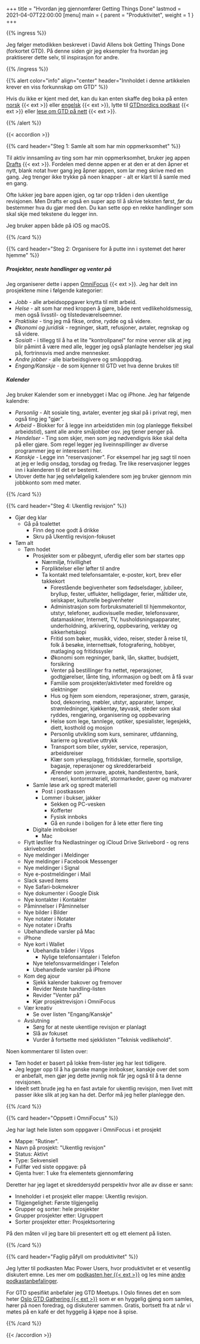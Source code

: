 +++
title = "Hvordan jeg gjennomfører Getting Things Done"
lastmod = 2021-04-07T22:00:00
[menu]
main = { parent = "Produktivitet", weight = 1 }
+++

{{% ingress %}}

Jeg følger metodikken beskrevet i David Allens bok Getting Things Done (forkortet GTD).
På denne siden gir jeg eksempler fra hvordan jeg praktiserer dette selv, til inspirasjon for
andre.

{{% /ingress %}}

{{% alert
 color="info"
 align="center"
 header="Innholdet i denne artikkelen krever en viss forkunnskap om GTD"
%}}

Hvis du ikke er kjent med det, kan du kan enten
skaffe deg boka på enten [norsk][bok_nb] {{< ext >}} eller [engelsk][bok_en] {{< ext >}},
lytte til [GTDnordics podkast][pod] {{< ext >}} eller [lese om GTD på nett][read] {{< ext >}}.

{{% /alert %}}

{{< accordion >}}

{{% card header="Steg 1: Samle alt som har min oppmerksomhet" %}}

Til aktiv innsamling av ting som har min oppmerksomhet, bruker jeg appen
[Drafts][drafts] {{< ext >}}. Fordelen med denne appen er at den er at den åpner et nytt,
blank notat hver gang jeg åpner appen, som lar meg skrive med en gang. Jeg trenger ikke trykke
på noen knapper - alt er klart til å samle med en gang.

Ofte lukker jeg bare appen igjen, og tar opp tråden i den ukentlige revisjonen. Men Drafts
er også en super app til å skrive teksten først, _før_ du bestemmer hva du gjør med den.
Du kan sette opp en rekke handlinger som skal skje med tekstene du legger inn.

Jeg bruker appen både på iOS og macOS.

[drafts]: https://getdrafts.com

{{% /card %}}

{{% card header="Steg 2: Organisere for å putte inn i systemet det hører hjemme" %}}

##### Prosjekter, neste handlinger og venter på

Jeg organiserer dette i appen [OmniFocus][omnifocus] {{< ext >}}.
Jeg har delt inn prosjektene mine i følgende kategorier:

- *Jobb* - alle arbeidsoppgaver knytta til mitt arbeid.
- *Helse* - alt som har med kroppen å gjøre, både rent vedlikeholdsmessig, men også livsstil- og
tilstedeværelseemner.
- *Praktiske* - ting jeg må fikse, ordne, rydde og så videre.
- *Økonomi og juridisk* - regninger, skatt, refusjoner, avtaler, regnskap og så videre.
- *Sosialt* - i tillegg til å ha et lite "kontrollpanel" for mine venner slik at jeg blir påmint
å være med alle, legger jeg også planlagte hendelser jeg skal på, fortrinnsvis med andre mennesker.
- *Andre jobber* - alle biarbeidsgivere og småoppdrag.
- *Engang/Kanskje* - de som kjenner til GTD vet hva denne brukes til!

##### Kalender

Jeg bruker Kalender som er innebygget i Mac og iPhone. Jeg har følgende kalendre:

- *Personlig* - Alt sosiale ting, avtaler, eventer jeg skal på i privat regi, men også ting jeg
"gjør".
- *Arbeid* - Blokker for å legge inn arbeidstiden min (og planlegge fleksibel arbeidstid), samt
alle andre småjobber osv. jeg tjener penger på.
- *Hendelser* - Ting som skjer, men som jeg nødvendigvis ikke skal delta på eller gjøre. Som regel
legger jeg liveinnspillinger av diverse programmer jeg er interessert i her.
- *Kanskje* - Legge inn "reservasjoner". For eksempel har jeg sagt til noen at jeg
er ledig onsdag, torsdag og fredag. Tre like reservasjoner legges inn i kalenderen til det er
bestemt.
- Utover dette har jeg selvfølgelig kalendere som jeg bruker gjennom min jobbkonto som med møter.

[omnifocus]: https://www.omnigroup.com/omnifocus

{{% /card %}}

{{% card header="Steg 4: Ukentlig revisjon" %}}

- Gjør deg klar
  - Gå på toalettet
    - Finn deg noe godt å drikke
    - Skru på Ukentlig revisjon-fokuset
- Tøm alt
  - Tøm hodet
    - Prosjekter som er påbegynt, uferdig eller som bør startes opp
      - Nærmiljø, frivillighet
      - Forpliktelser eller løfter til andre
      - Ta kontakt med telefonsamtaler, e-poster, kort, brev eller takkekort
        - Forestående begivenheter som fødselsdager, jubileer, bryllup, fester, utflukter,
        helligdager, ferier, måltider ute, selskaper, kulturelle begivenheter
        - Administrasjon som forbruksmateriell til hjemmekontor, utstyr, telefoner, audiovisuelle
        medier, telefonsvarer, datamaskiner, Internett, TV, husholdsningsapparater, underholdning,
        arkivering, oppbevaring, verktøy og sikkerhetskopi
        - Fritid som bøker, musikk, video, reiser, steder å reise til, folk å besøke, internettsøk,
        fotografering, hobbyer, matlaging og fritidssysler
        - Økonomi som regninger, bank, lån, skatter, budsjett, forsikring
        - Venter på bestillinger fra nettet, reperasjoner, godtgjørelser, lånte ting, informasjon
        og bedt om å få svar
        - Familie som prosjekter/aktivteter med foreldre og slektninger
        - Hus og hjem som eiendom, reperasjoner, strøm, garasje, bod, dekorering, møbler, utstyr,
        apparater, lamper, strømledninger, kjøkkentøy, tøyvask, steder som skal ryddes, rengjøring,
        organisering og oppbevaring
        - Helse som lege, tannlege, optiker, spesialister, legesjekk, diett, kosthold og mosjon
        - Personlig utvikling som kurs, seminarer, utfdanning, karierre og kreative uttrykk
        - Transport som biler, sykler, service, reperasjon, arbeidsreiser
        - Klær som yrkesplagg, fritidsklær, formelle, sportslige, bagasje, reperasjoner og
        skredderarbeid
        - Ærender som jernvare, apotek, handlestentre, bank, renseri, kontormateriell,
        stormarkeder, gaver og matvarer
    - Samle løse ark og spredt materiell
      - Post i postkassen
      - Lommer i bukser, jakker
        - Sekken og PC-vesken
        - Kofferter
        - Fysisk innboks
        - Gå en runde i boligen for å lete etter flere ting
    - Digitale innbokser
      - Mac
  - Flytt løsfiler fra Nedlastninger og iCloud Drive Skrivebord - og rens skrivebordet
  - Nye meldinger i Meldinger
  - Nye meldinger i Facebook Messenger
  - Nye meldinger i Signal
  - Nye e-postmeldinger i Mail
  - Slack saved items
  - Nye Safari-bokmekrer
  - Nye dokumenter i Google Disk
  - Nye kontakter i Kontakter
  - Påminnelser i Påminnelser
  - Nye bilder i Bilder
  - Nye notater i Notater
  - Nye notater i Drafts
  - Ubehandlede varsler på Mac
  - iPhone
  - Nye kort i Wallet
    - Ubehandla tråder i Vipps
      - Nylige telefonsamtaler i Telefon
    - Nye telefonsvarmeldinger i Telefon
    - Ubehandlede varsler på iPhone
  - Kom deg ajour
    - Sjekk kalender bakover og fremover
    - Revider Neste handling-listen
    - Revider "Venter på"
    - Kjør prosjektrevisjon i OmniFocus
  - Vær kreativ
    - Se over listen "Engang/Kanskje"
  - Avslutning
    - Sørg for at neste ukentlige revisjon er planlagt
    - Slå av fokuset
    - Vurder å fortsette med sjekklisten "Teknisk vedlikehold".
  
Noen kommentarer til listen over:

- Tøm hodet er basert på lokke frem-lister jeg har lest tidligere.
- Jeg legger opp til å ha ganske mange innbokser, kanskje over det som er anbefalt, men
gjør jeg dette jevnlig nok får jeg også til å ta denne revisjonen.
- Ideelt sett brude jeg ha en fast avtale for ukentlig revisjon, men livet mitt passer ikke slik
at jeg kan ha det. Derfor må jeg heller planlegge den.

{{% /card %}}

{{% card header="Oppsett i OmniFocus" %}}

Jeg har lagt hele listen som oppgaver i OmniFocus i et prosjekt

- Mappe: "Rutiner".
- Navn på prosjekt: "Ukentlig revisjon"
- Status: Aktivt
- Type: Sekvensiell
- Fullfør ved siste oppgave: på
- Gjenta hver: 1 uke fra elementets gjennomføring

Deretter har jeg laget et skreddersydd perspektiv hvor alle av disse er sann:

- Inneholder i et prosjekt eller mappe: Ukentlig revisjon.
- Tilgjengelighet: Første tilgjengelig
- Grupper og sorter: hele prosjekter
- Grupper prosjekter etter: Ugruppert
- Sorter prosjekter etter: Prosjektsortering

På den måten vil jeg bare bli presentert ett og ett element på listen.

{{% /card %}}

{{% card header="Faglig påfyll om produktivitet" %}}

Jeg lytter til podkasten Mac Power Users, hvor produktivitet er et vesentlig diskutert emne.
Les mer om [podkasten her {{< ext >}}][mpu] og les mine [andre podkastanbefalinger](../podkast).

For GTD spesifikt anbefaler jeg GTD Meetups. I Oslo finnes det en som heter
[Oslo GTD Gathering {{< ext >}}][meetup] som er en hyggelig gjeng som samles, hører på noen foredrag,
og diskuterer sammen. Gratis, bortsett fra at når vi møtes på en kafé er det hyggelig å kjøpe
noe å spise.

[mpu]: https://www.relay.fm/mpu
[meetup]: https://www.meetup.com/Oslo-GTD-gathering/

{{% /card %}}

{{< /accordion >}}

[bok_nb]: https://produktivnorge.no/produkt/fa-ting-gjort-david-allen/
[bok_en]: https://produktivnorge.no/produkt/getting-things-done-david-allen-pocketbok/
[pod]: https://gtdnordic.com/podcast/
[read]: https://produktivnorge.no/om-gtd/
